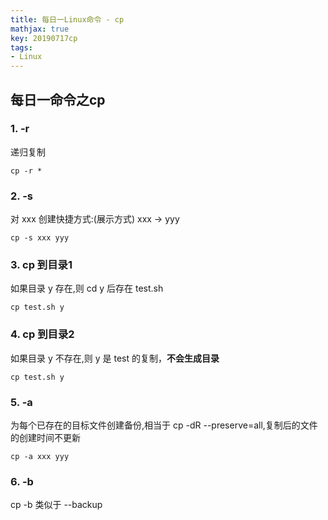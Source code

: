 ```yaml
---
title: 每日一Linux命令 - cp
mathjax: true
key: 20190717cp
tags:
- Linux
---
```

## 每日一命令之cp
### 1. -r
递归复制 
```
cp -r * 
```
### 2. -s
对 xxx 创建快捷方式:(展示方式) xxx -> yyy
``` 
cp -s xxx yyy
```
### 3. cp 到目录1
如果目录 y 存在,则 cd y 后存在 test.sh
```
cp test.sh y
```
### 4. cp 到目录2 
如果目录 y 不存在,则 y 是 test 的复制，**不会生成目录**
```
cp test.sh y 
```
### 5. -a
为每个已存在的目标文件创建备份,相当于 cp -dR --preserve=all,复制后的文件的创建时间不更新
```
cp -a xxx yyy
```
### 6. -b
cp -b 类似于 --backup